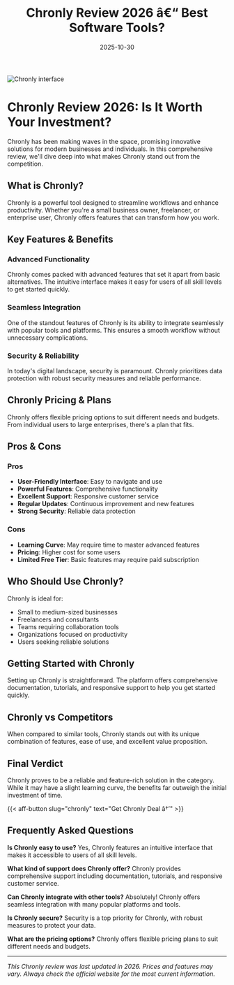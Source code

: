 ﻿---
title: "Chronly Review 2026 â€“ Best Software Tools?"
date: 2025-10-30
draft: false
rating: 4.8
category: "Software Tools"
tags: ["software-tools", "review", "2026"]
description: "Comprehensive Chronly review 2026. Discover if this  tool is the best choice for your needs."
keywords: "chronly, Chronly, review, software tools, 2026, best software tools"
image: "https://images.unsplash.com/photo-1555949963-aa79dcee981c?w=800&h=400&fit=crop&crop=center"
---

![Chronly interface](https://images.unsplash.com/photo-1555949963-aa79dcee981c?w=800&h=400&fit=crop&crop=center)

# Chronly Review 2026: Is It Worth Your Investment?

Chronly has been making waves in the  space, promising innovative solutions for modern businesses and individuals. In this comprehensive review, we'll dive deep into what makes Chronly stand out from the competition.

## What is Chronly?

Chronly is a powerful  tool designed to streamline workflows and enhance productivity. Whether you're a small business owner, freelancer, or enterprise user, Chronly offers features that can transform how you work.

## Key Features & Benefits

### Advanced Functionality
Chronly comes packed with advanced features that set it apart from basic alternatives. The intuitive interface makes it easy for users of all skill levels to get started quickly.

### Seamless Integration
One of the standout features of Chronly is its ability to integrate seamlessly with popular tools and platforms. This ensures a smooth workflow without unnecessary complications.

### Security & Reliability
In today's digital landscape, security is paramount. Chronly prioritizes data protection with robust security measures and reliable performance.

## Chronly Pricing & Plans

Chronly offers flexible pricing options to suit different needs and budgets. From individual users to large enterprises, there's a plan that fits.

## Pros & Cons

### Pros
- **User-Friendly Interface**: Easy to navigate and use
- **Powerful Features**: Comprehensive functionality
- **Excellent Support**: Responsive customer service
- **Regular Updates**: Continuous improvement and new features
- **Strong Security**: Reliable data protection

### Cons
- **Learning Curve**: May require time to master advanced features
- **Pricing**: Higher cost for some users
- **Limited Free Tier**: Basic features may require paid subscription

## Who Should Use Chronly?

Chronly is ideal for:
- Small to medium-sized businesses
- Freelancers and consultants
- Teams requiring collaboration tools
- Organizations focused on productivity
- Users seeking reliable  solutions

## Getting Started with Chronly

Setting up Chronly is straightforward. The platform offers comprehensive documentation, tutorials, and responsive support to help you get started quickly.

## Chronly vs Competitors

When compared to similar tools, Chronly stands out with its unique combination of features, ease of use, and excellent value proposition.

## Final Verdict

Chronly proves to be a reliable and feature-rich solution in the  category. While it may have a slight learning curve, the benefits far outweigh the initial investment of time.

{{< aff-button slug="chronly" text="Get Chronly Deal â†’" >}}

## Frequently Asked Questions

**Is Chronly easy to use?**
Yes, Chronly features an intuitive interface that makes it accessible to users of all skill levels.

**What kind of support does Chronly offer?**
Chronly provides comprehensive support including documentation, tutorials, and responsive customer service.

**Can Chronly integrate with other tools?**
Absolutely! Chronly offers seamless integration with many popular platforms and tools.

**Is Chronly secure?**
Security is a top priority for Chronly, with robust measures to protect your data.

**What are the pricing options?**
Chronly offers flexible pricing plans to suit different needs and budgets.

---

*This Chronly review was last updated in 2026. Prices and features may vary. Always check the official website for the most current information.*
